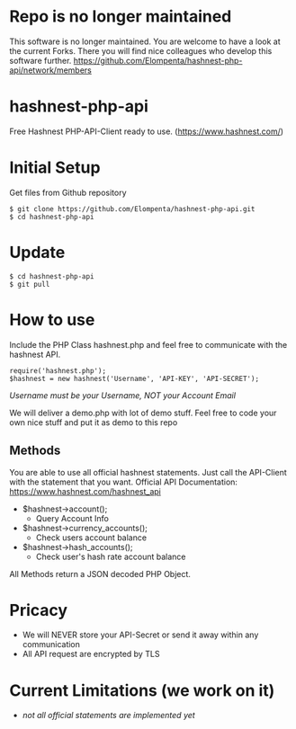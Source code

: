 # Repo is no longer maintained
This software is no longer maintained. You are welcome to have a look at the current Forks. There you will find nice colleagues who develop this software further.
https://github.com/Elompenta/hashnest-php-api/network/members

# hashnest-php-api
Free Hashnest PHP-API-Client ready to use. (https://www.hashnest.com/)

# Initial Setup

Get files from Github repository

    $ git clone https://github.com/Elompenta/hashnest-php-api.git
    $ cd hashnest-php-api

# Update
    $ cd hashnest-php-api
    $ git pull

# How to use
Include the PHP Class hashnest.php and feel free to communicate with the hashnest API.

    require('hashnest.php');
    $hashnest = new hashnest('Username', 'API-KEY', 'API-SECRET');

_Username must be your Username, NOT your Account Email_

We will deliver a demo.php with lot of demo stuff.
Feel free to code your own nice stuff and put it as demo to this repo

## Methods
You are able to use all official hashnest statements. Just call the API-Client with the statement that you want.
Official API Documentation: https://www.hashnest.com/hashnest_api

- $hashnest->account();
    - Query Account Info
- $hashnest->currency_accounts();
    - Check users account balance
- $hashnest->hash_accounts();
    - Check user's hash rate account balance

All Methods return a JSON decoded PHP Object.  

# Pricacy
- We will NEVER store your API-Secret or send it away within any communication
- All API request are encrypted by TLS

# Current Limitations (we work on it)
- *not all official statements are implemented yet*
